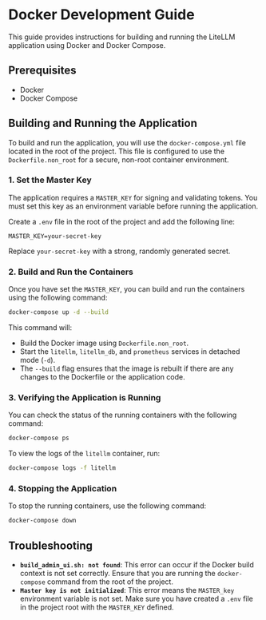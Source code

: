 # Docker Development Guide

This guide provides instructions for building and running the LiteLLM application using Docker and Docker Compose.

## Prerequisites

- Docker
- Docker Compose

## Building and Running the Application

To build and run the application, you will use the `docker-compose.yml` file located in the root of the project. This file is configured to use the `Dockerfile.non_root` for a secure, non-root container environment.

### 1. Set the Master Key

The application requires a `MASTER_KEY` for signing and validating tokens. You must set this key as an environment variable before running the application.

Create a `.env` file in the root of the project and add the following line:

```
MASTER_KEY=your-secret-key
```

Replace `your-secret-key` with a strong, randomly generated secret.

### 2. Build and Run the Containers

Once you have set the `MASTER_KEY`, you can build and run the containers using the following command:

```bash
docker-compose up -d --build
```

This command will:

-   Build the Docker image using `Dockerfile.non_root`.
-   Start the `litellm`, `litellm_db`, and `prometheus` services in detached mode (`-d`).
-   The `--build` flag ensures that the image is rebuilt if there are any changes to the Dockerfile or the application code.

### 3. Verifying the Application is Running

You can check the status of the running containers with the following command:

```bash
docker-compose ps
```

To view the logs of the `litellm` container, run:

```bash
docker-compose logs -f litellm
```

### 4. Stopping the Application

To stop the running containers, use the following command:

```bash
docker-compose down
```

## Troubleshooting

-   **`build_admin_ui.sh: not found`**: This error can occur if the Docker build context is not set correctly. Ensure that you are running the `docker-compose` command from the root of the project.
-   **`Master key is not initialized`**: This error means the `MASTER_key` environment variable is not set. Make sure you have created a `.env` file in the project root with the `MASTER_KEY` defined.
